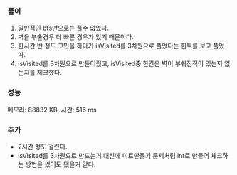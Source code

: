 ### 풀이
1. 일반적인 bfs만으로는 풀수 없었다.
2. 벽을 부술경우 더 빠른 경우가 있기 때문이다.
3. 한시간 반 정도 고민을 하다가 isVisited를 3차원으로 풀었다는 힌트를 보고 풀었따.
4. isVisited를 3차원으로 만들어줬고, isVisited중 한칸은 벽이 부숴진적이 있는지 없는지를 체크했다.

### 성능
메모리: 88832 KB, 시간: 516 ms

### 추가
- 2시간 정도 걸렸다.
- isVisited를 3차원으로 만드는거 대신에 미로만들기 문제처럼 int로 만들어 체크하는 방법을 썼어도 됐을거 같다.
